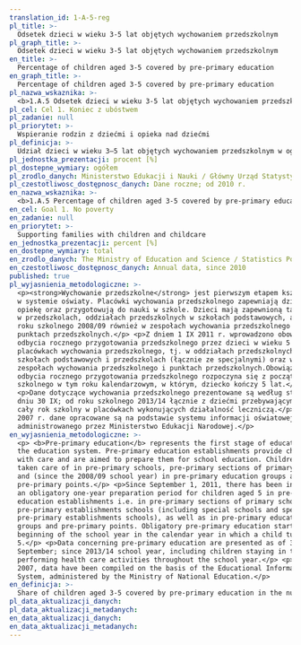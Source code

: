 ```yaml
---
translation_id: 1-A-5-reg
pl_title: >-
  Odsetek dzieci w wieku 3-5 lat objętych wychowaniem przedszkolnym
pl_graph_title: >-
  Odsetek dzieci w wieku 3-5 lat objętych wychowaniem przedszkolnym
en_title: >-
  Percentage of children aged 3-5 covered by pre-primary education
en_graph_title: >-
  Percentage of children aged 3-5 covered by pre-primary education
pl_nazwa_wskaznika: >-
  <b>1.A.5 Odsetek dzieci w wieku 3-5 lat objętych wychowaniem przedszkolnym </b>
pl_cel: Cel 1. Koniec z ubóstwem
pl_zadanie: null
pl_priorytet: >-
  Wspieranie rodzin z dziećmi i opieka nad dziećmi
pl_definicja: >-
  Udział dzieci w wieku 3–5 lat objętych wychowaniem przedszkolnym w ogólnej liczbie ludności w tej grupie wieku.
pl_jednostka_prezentacji: procent [%]
pl_dostepne_wymiary: ogółem
pl_zrodlo_danych: Ministerstwo Edukacji i Nauki / Główny Urząd Statystyczny
pl_czestotliwosc_dostępnosc_danych: Dane roczne; od 2010 r.
en_nazwa_wskaznika: >-
  <b>1.A.5 Percentage of children aged 3-5 covered by pre-primary education</b>
en_cel: Goal 1. No poverty
en_zadanie: null
en_priorytet: >-
  Supporting families with children and childcare
en_jednostka_prezentacji: percent [%]
en_dostepne_wymiary: total
en_zrodlo_danych: The Ministry of Education and Science / Statistics Poland
en_czestotliwosc_dostępnosc_danych: Annual data, since 2010
published: true
pl_wyjasnienia_metodologiczne: >-
  <p><strong>Wychowanie przedszkolne</strong> jest pierwszym etapem kształcenia
  w systemie oświaty. Placówki wychowania przedszkolnego zapewniają dzieciom
  opiekę oraz przygotowują do nauki w szkole. Dzieci mają zapewnioną taką opiekę
  w przedszkolach, oddziałach przedszkolnych w szkołach podstawowych, a także od
  roku szkolnego 2008/09 również w zespołach wychowania przedszkolnego i
  punktach przedszkolnych.</p> <p>Z dniem 1 IX 2011 r. wprowadzono obowiązek
  odbycia rocznego przygotowania przedszkolnego przez dzieci w wieku 5 lat w
  placówkach wychowania przedszkolnego, tj. w oddziałach przedszkolnych w
  szkołach podstawowych i przedszkolach (łącznie ze specjalnymi) oraz w
  zespołach wychowania przedszkolnego i punktach przedszkolnych.Obowiązek
  odbycia rocznego przygotowania przedszkolnego rozpoczyna się z początkiem roku
  szkolnego w tym roku kalendarzowym, w którym, dziecko kończy 5 lat.</p>
  <p>Dane dotyczące wychowania przedszkolnego prezentowane są według stanu w
  dniu 30 IX; od roku szkolnego 2013/14 łącznie z dziećmi przebywającymi przez
  cały rok szkolny w placówkach wykonujących działalność leczniczą.</p> <p>Od
  2007 r. dane opracowane są na podstawie systemu informacji oświatowej (SIO)
  administrowanego przez Ministerstwo Edukacji Narodowej.</p>
en_wyjasnienia_metodologiczne: >-
  <p> <b>Pre-primary education</b> represents the first stage of education in
  the education system. Pre-primary education establishments provide children
  with care and are aimed to prepare them for school education. Children to be
  taken care of in pre-primary schools, pre-primary sections of primary schools
  and (since the 2008/09 school year) in pre-primary education groups and
  pre-primary points.</p> <p>Since September 1, 2011, there has been introduced
  an obligatory one-year preparation period for children aged 5 in pre-primary
  education establishments i.e. in pre-primary sections of primary schools and
  pre-primary establishments schools (including special schools and special
  pre-primary establishments schools), as well as in pre-primary education
  groups and pre-primary points. Obligatory pre-primary education starts at the
  beginning of the school year in the calendar year in which a child turns
  5.</p> <p>Data concerning pre-primary education are presented as of 30
  September; since 2013/14 school year, including children staying in the units
  performing health care activities throughout the school year.</p> <p>Since
  2007, data have been compiled on the basis of the Educational Information
  System, administered by the Ministry of National Education.</p>
en_definicja: >-
  Share of children aged 3-5 covered by pre-primary education in the number of population in the same age group.
pl_data_aktualizacji_danych:
pl_data_aktualizacji_metadanych:
en_data_aktualizacji_danych:
en_data_aktualizacji_metadanych:
---
```

